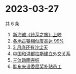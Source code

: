 # 2023-03-27

共 6 条

<!-- BEGIN -->
<!-- 最后更新时间 Mon Mar 27 2023 05:06:05 GMT+0800 (China Standard Time) -->

1. [新海诚《铃芽之旅》上映](https://www.zhihu.com/search?q=%E6%96%B0%E6%B5%B7%E8%AF%9A%E3%80%8A%E9%93%83%E8%8A%BD%E4%B9%8B%E6%97%85%E3%80%8B%E4%B8%8A%E6%98%A0)
1. [各地古镇相似度高达 99%](https://www.zhihu.com/search?q=%E5%90%84%E5%9C%B0%E5%8F%A4%E9%95%87%E7%9B%B8%E4%BC%BC%E5%BA%A6%E9%AB%98%E8%BE%BE%2099%25)
1. [3 月底还有沙尘天](https://www.zhihu.com/search?q=3%20%E6%9C%88%E5%BA%95%E8%BF%98%E6%9C%89%E6%B2%99%E5%B0%98%E5%A4%A9)
1. [中国和洪都拉斯建立外交关系](https://www.zhihu.com/search?q=%E4%B8%AD%E5%9B%BD%E5%92%8C%E6%B4%AA%E9%83%BD%E6%8B%89%E6%96%AF%E5%BB%BA%E7%AB%8B%E5%A4%96%E4%BA%A4%E5%85%B3%E7%B3%BB)
1. [三体动画完结](https://www.zhihu.com/search?q=%E4%B8%89%E4%BD%93%E5%8A%A8%E7%94%BB%E5%AE%8C%E7%BB%93)
1. [胖东来设委屈奖补贴员工](https://www.zhihu.com/search?q=%E8%83%96%E4%B8%9C%E6%9D%A5%E8%AE%BE%E5%A7%94%E5%B1%88%E5%A5%96%E8%A1%A5%E8%B4%B4%E5%91%98%E5%B7%A5)

<!-- END -->
